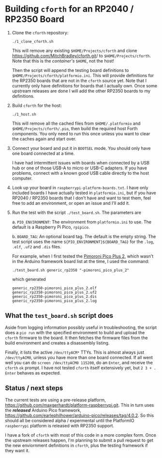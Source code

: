 # Building `cforth` for an RP2040 / RP2350 Board

1. Clone the `cforth` repository:

    ```
    ./1_clone_cforth.sh
    ```

    This will remove any existing `$HOME/Projects/cforth` and clone
    <https://github.com/MitchBradley/cforth.git>/ to
    `$HOME/Projects/cforth`. Note that this is the *container's* `$HOME`,
    not the host!

    Then the script will append the testing board definitions to
    `$HOME/Projects/cforth/platformio.ini`. This will provide
    definitions for the RP2350 boards that are not in the `cforth`
    source yet. Note that I currently only have definitions for
    boards that I actually own. Once some upstream releases are done
    I will add the other RP2350 boards to my definitions.

2. Build `cforth` for the host:

    ```
    ./1_host.sh
    ```

    This will remove all the cached files from `$HOME/.platformio` and
    `$HOME/Projects/cforth/.pio`, then build the required host Forth
    components. You only need to run this once unless you want to clear
    the caches again and start over.

3.  Connect your board and put it in `BOOTSEL` mode. You should only
    have one board connected at a time.

    I have had intermittent issues with boards when connected by a USB
    hub or one of those USB-A to micro or USB-C adapters. If you have
    problems, connect with a known good USB cable directly to the host
    computer.

4.  Look up your board in `raspberrypi-platform-boards.txt`. I have only
    included boards I have actually tested in `platformio.ini`, but if
    you have RP2040 / RP2350 boards that I don't have and want to test
    them, feel free to add an environment, or open an issue and I'll add
    it.

5.  Run the test with the script `./test_board.sh`. The parameters are

    a.  `PIO_ENVIRONMENT`: The environment from `platformio.ini` to
        use. The default is a Raspberry Pi Pico, `rpipico`.

    b.  `BOARD_TAG`: An optional board tag. The default is the empty
        string. The test script uses the name
        `${PIO_ENVIRONMENT}${BOARD_TAG}` for the `.log`, `.elf`, `.uf2`
        and `.dis` files.

    For example, when I first tested the [Pimoroni Pico Plus
    2](https://shop.pimoroni.com/products/pimoroni-pico-plus-2?variant=42092668289107),
    which wasn't in the Arduino framework board list at the time, I used the
    command:

    ```
    ./test_board.sh generic_rp2350 "-pimoroni_pico_plus_2"
    ```

    which generated

    ```
    generic_rp2350-pimoroni_pico_plus_2.elf
    generic_rp2350-pimoroni_pico_plus_2.uf2
    generic_rp2350-pimoroni_pico_plus_2.dis
    generic_rp2350-pimoroni_pico_plus_2.log
    ```

## What the `test_board.sh` script does

Aside from logging information possibly useful in troubleshooting, the
script does a `pio run` with the specified environment to build and
upload the `cforth` firmware to the board. It then fetches the firmware
files from the build environment and creates a disassembly listing.

Finally, it lists the active `/dev/ttyACM*` TTYs. This is almost always
just `/dev/ttyACM0`, unless you have more than one board connected. If
all went well you can do `screen /dev/ttyACM0 115200`, do an `Enter`,
and receive the `cforth` `ok` prompt. I have not tested `cforth` itself
extensively yet, but `2 3 + . Enter` behaves as expected.

## Status / next steps

The current tests are using a pre-release platform,
<https://github.com/maxgerhardt/platform-raspberrypi.git>. This in turn
uses the ***released*** Arduino Pico framework,
<https://github.com/earlephilhower/arduino-pico/releases/tag/4.0.2>.
So this should all be considered alpha / expermental until the
PlatformIO `raspberrypi` platform is released with RP2350 support.

I have a fork of `cforth` with most of this code in a more complex
form. Once the upstream releases happen, I'm planning to submit a
pull request to get the new enviornment definitions in `cforth`,
plus the testing framework if they want it.
